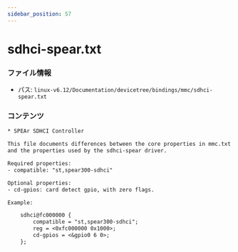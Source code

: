 ```yaml
---
sidebar_position: 57
---
```

# sdhci-spear.txt

### ファイル情報

- パス: `linux-v6.12/Documentation/devicetree/bindings/mmc/sdhci-spear.txt`

### コンテンツ

```txt
* SPEAr SDHCI Controller

This file documents differences between the core properties in mmc.txt
and the properties used by the sdhci-spear driver.

Required properties:
- compatible: "st,spear300-sdhci"

Optional properties:
- cd-gpios: card detect gpio, with zero flags.

Example:

	sdhci@fc000000 {
		compatible = "st,spear300-sdhci";
		reg = <0xfc000000 0x1000>;
		cd-gpios = <&gpio0 6 0>;
	};

```
